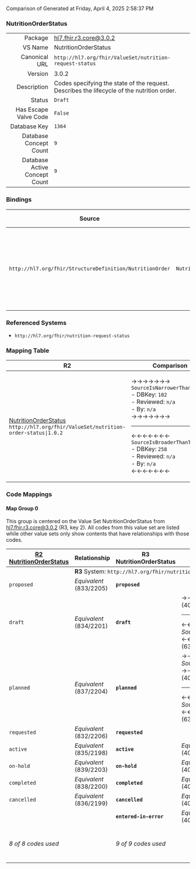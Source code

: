 Comparison of 
Generated at Friday, April 4, 2025 2:58:37 PM

### NutritionOrderStatus

|      |     |
| ---: | --- |
| Package | hl7.fhir.r3.core@3.0.2 |
| VS Name | NutritionOrderStatus |
| Canonical URL | `http://hl7.org/fhir/ValueSet/nutrition-request-status` |
| Version | 3.0.2 |
| Description | Codes specifying the state of the request. Describes the lifecycle of the nutrition order. |
| Status | `Draft` |
| Has Escape Valve Code | `False` |
| Database Key | `1364` |
| Database Concept Count | `9` |
| Database Active Concept Count | `9` |
### Bindings

| Source | Element | Binding | Strength | Element Short |
| ------ | ------- | ------- | -------- | ------------- |
| `http://hl7.org/fhir/StructureDefinition/NutritionOrder` | `NutritionOrder.status` | `http://hl7.org/fhir/ValueSet/nutrition-request-status` | `Required` | proposed \| draft \| planned \| requested \| active \| on-hold \| completed \| cancelled \| entered-in-error |

### Referenced Systems

* `http://hl7.org/fhir/nutrition-request-status`
### Mapping Table

| R2 | Comparison | R3 | Comparison | R4 | Comparison | R4B | Comparison | R5
| --- | --- | --- | --- | --- | --- | --- | --- | ---
| [NutritionOrderStatus](/docs/R2/ValueSets/NutritionOrderStatus.md)<br/> `http://hl7.org/fhir/ValueSet/nutrition-order-status\|1.0.2` | →→→→→→→<br/>`SourceIsNarrowerThanTarget`<br/>- DBKey: `102`<br/>- Reviewed: `n/a`<br/>- By: `n/a`<br/>→→→→→→→<hr/>←←←←←←←<br/>`SourceIsBroaderThanTarget`<br/>- DBKey: `258`<br/>- Reviewed: `n/a`<br/>- By: `n/a`<br/>←←←←←←←| [NutritionOrderStatus](/docs/R3/ValueSets/NutritionOrderStatus.md)<br/> `http://hl7.org/fhir/ValueSet/nutrition-request-status\|3.0.2` | →→→→→→→<br/>`RelatedTo`<br/>- DBKey: `453`<br/>- Reviewed: `n/a`<br/>- By: `n/a`<br/>→→→→→→→<hr/>←←←←←←←<br/>`SourceIsBroaderThanTarget`<br/>- DBKey: `677`<br/>- Reviewed: `n/a`<br/>- By: `n/a`<br/>←←←←←←←| [RequestStatus](/docs/R4/ValueSets/RequestStatus.md)<br/> `http://hl7.org/fhir/ValueSet/request-status\|4.0.1` | →→→→→→→<br/>`Equivalent`<br/>- DBKey: `1703`<br/>- Reviewed: `n/a`<br/>- By: `n/a`<br/>→→→→→→→<hr/>←←←←←←←<br/>`Equivalent`<br/>- DBKey: `1704`<br/>- Reviewed: `n/a`<br/>- By: `n/a`<br/>←←←←←←←| [RequestStatus](/docs/R4B/ValueSets/RequestStatus.md)<br/> `http://hl7.org/fhir/ValueSet/request-status\|4.3.0` | →→→→→→→<br/>`Equivalent`<br/>- DBKey: `800`<br/>- Reviewed: `n/a`<br/>- By: `n/a`<br/>→→→→→→→<hr/>←←←←←←←<br/>`Equivalent`<br/>- DBKey: `1061`<br/>- Reviewed: `n/a`<br/>- By: `n/a`<br/>←←←←←←←| [RequestStatus](/docs/R5/ValueSets/RequestStatus.md)<br/> `http://hl7.org/fhir/ValueSet/request-status\|5.0.0` 

### Code Mappings


#### Map Group 0

This group is centered on the Value Set NutritionOrderStatus from hl7.fhir.r3.core@3.0.2 (R3, key 2).
All codes from this value set are listed while other value sets only show contents that have relationships with those codes.

| [R2 NutritionOrderStatus](/docs/R2/ValueSets/NutritionOrderStatus.md)| Relationship | R3 NutritionOrderStatus| Relationship | [R4 RequestStatus](/docs/R4/ValueSets/RequestStatus.md)| Relationship | [R4B RequestStatus](/docs/R4B/ValueSets/RequestStatus.md)| Relationship | [R5 RequestStatus](/docs/R5/ValueSets/RequestStatus.md)
| --- | --- | --- | --- | --- | --- | --- | --- | ---
| <td colspan="8">**R3** System: `http://hl7.org/fhir/nutrition-request-status`
| `proposed`| _Equivalent_ <br/>(833/2205)| **`proposed`**| | | | | | | 
| `draft`| _Equivalent_ <br/>(834/2201)| **`draft`**| →→→→ _Equivalent_ →→→→ <br/>(4024)<hr/>←←←← _SourceIsBroaderThanTarget_ ←←←← <br/>(6358) | `draft`| _Equivalent_ <br/>(17008/17009)| `draft`| _Equivalent_ <br/>(7562/9832)| `draft`
| `planned`| _Equivalent_ <br/>(837/2204)| **`planned`**| →→→→ _SourceIsNarrowerThanTarget_ →→→→ <br/>(4027)<hr/>←←←← _SourceIsBroaderThanTarget_ ←←←← <br/>(6359) | `draft`| _Equivalent_ <br/>(17008/17009)| `draft`| _Equivalent_ <br/>(7562/9832)| `draft`
| `requested`| _Equivalent_ <br/>(832/2206)| **`requested`**| | | | | | | 
| `active`| _Equivalent_ <br/>(835/2198)| **`active`**| _Equivalent_ <br/>(4021/6356)| `active`| _Equivalent_ <br/>(17010/17011)| `active`| _Equivalent_ <br/>(7563/9833)| `active`
| `on-hold`| _Equivalent_ <br/>(839/2203)| **`on-hold`**| _Equivalent_ <br/>(4026/6361)| `on-hold`| _Equivalent_ <br/>(17012/17013)| `on-hold`| _Equivalent_ <br/>(7567/9837)| `on-hold`
| `completed`| _Equivalent_ <br/>(838/2200)| **`completed`**| _Equivalent_ <br/>(4023/6357)| `completed`| _Equivalent_ <br/>(17016/17017)| `completed`| _Equivalent_ <br/>(7564/9834)| `completed`
| `cancelled`| _Equivalent_ <br/>(836/2199)| **`cancelled`**| _Equivalent_ <br/>(4022/6362)| `revoked`| _Equivalent_ <br/>(17014/17015)| `revoked`| _Equivalent_ <br/>(7565/9835)| `revoked`
| | | **`entered-in-error`**| _Equivalent_ <br/>(4025/6360)| `entered-in-error`| _Equivalent_ <br/>(17018/17019)| `entered-in-error`| _Equivalent_ <br/>(7566/9836)| `entered-in-error`
| *8 of 8 codes used* | | *9 of 9 codes used* | | *6 of 7 codes used* <br/>remaining codes:<br/>`unknown`| | *6 of 7 codes used* <br/>remaining codes:<br/>`unknown`| | *6 of 7 codes used* <br/>remaining codes:<br/>`unknown`

